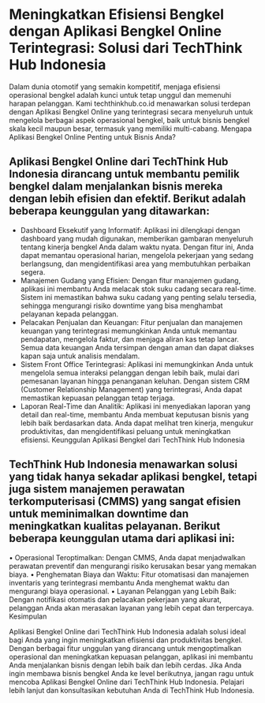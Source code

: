 # Meningkatkan Efisiensi Bengkel dengan Aplikasi Bengkel Online Terintegrasi: Solusi dari TechThink Hub Indonesia

Dalam dunia otomotif yang semakin kompetitif, menjaga efisiensi operasional bengkel adalah kunci untuk tetap unggul dan memenuhi harapan pelanggan. Kami techthinkhub.co.id menawarkan solusi terdepan dengan Aplikasi Bengkel Online yang terintegrasi secara menyeluruh untuk mengelola berbagai aspek operasional bengkel, baik untuk bisnis bengkel skala kecil maupun besar, termasuk yang memiliki multi-cabang.
Mengapa Aplikasi Bengkel Online Penting untuk Bisnis Anda?

## Aplikasi Bengkel Online dari TechThink Hub Indonesia dirancang untuk membantu pemilik bengkel dalam menjalankan bisnis mereka dengan lebih efisien dan efektif. Berikut adalah beberapa keunggulan yang ditawarkan:
- Dashboard Eksekutif yang Informatif: Aplikasi ini dilengkapi dengan dashboard yang mudah digunakan, memberikan gambaran menyeluruh tentang kinerja bengkel Anda dalam waktu nyata. Dengan fitur ini, Anda dapat memantau operasional harian, mengelola pekerjaan yang sedang berlangsung, dan mengidentifikasi area yang membutuhkan perbaikan segera.
- Manajemen Gudang yang Efisien: Dengan fitur manajemen gudang, aplikasi ini membantu Anda melacak stok suku cadang secara real-time. Sistem ini memastikan bahwa suku cadang yang penting selalu tersedia, sehingga mengurangi risiko downtime yang bisa menghambat pelayanan kepada pelanggan.
- Pelacakan Penjualan dan Keuangan: Fitur penjualan dan manajemen keuangan yang terintegrasi memungkinkan Anda untuk memantau pendapatan, mengelola faktur, dan menjaga aliran kas tetap lancar. Semua data keuangan Anda tersimpan dengan aman dan dapat diakses kapan saja untuk analisis mendalam.
- Sistem Front Office Terintegrasi: Aplikasi ini memungkinkan Anda untuk mengelola semua interaksi pelanggan dengan lebih baik, mulai dari pemesanan layanan hingga penanganan keluhan. Dengan sistem CRM (Customer Relationship Management) yang terintegrasi, Anda dapat memastikan kepuasan pelanggan tetap terjaga.
- Laporan Real-Time dan Analitik: Aplikasi ini menyediakan laporan yang detail dan real-time, membantu Anda membuat keputusan bisnis yang lebih baik berdasarkan data. Anda dapat melihat tren kinerja, mengukur produktivitas, dan mengidentifikasi peluang untuk meningkatkan efisiensi.
Keunggulan Aplikasi Bengkel dari TechThink Hub Indonesia

## TechThink Hub Indonesia menawarkan solusi yang tidak hanya sekadar aplikasi bengkel, tetapi juga sistem manajemen perawatan terkomputerisasi (CMMS) yang sangat efisien untuk meminimalkan downtime dan meningkatkan kualitas pelayanan. Berikut beberapa keunggulan utama dari aplikasi ini:
•	Operasional Teroptimalkan: Dengan CMMS, Anda dapat menjadwalkan perawatan preventif dan mengurangi risiko kerusakan besar yang memakan biaya.
•	Penghematan Biaya dan Waktu: Fitur otomatisasi dan manajemen inventaris yang terintegrasi membantu Anda menghemat waktu dan mengurangi biaya operasional.
•	Layanan Pelanggan yang Lebih Baik: Dengan notifikasi otomatis dan pelacakan pekerjaan yang akurat, pelanggan Anda akan merasakan layanan yang lebih cepat dan terpercaya.
Kesimpulan

Aplikasi Bengkel Online dari TechThink Hub Indonesia adalah solusi ideal bagi Anda yang ingin meningkatkan efisiensi dan produktivitas bengkel. Dengan berbagai fitur unggulan yang dirancang untuk mengoptimalkan operasional dan meningkatkan kepuasan pelanggan, aplikasi ini membantu Anda menjalankan bisnis dengan lebih baik dan lebih cerdas.
Jika Anda ingin membawa bisnis bengkel Anda ke level berikutnya, jangan ragu untuk mencoba Aplikasi Bengkel Online dari TechThink Hub Indonesia. Pelajari lebih lanjut dan konsultasikan kebutuhan Anda di TechThink Hub Indonesia.



